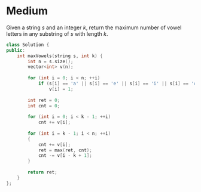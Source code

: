 # Medium

Given a string $s$ and an integer $k$, return the maximum number of vowel letters in any substring of $s$ with length $k$.

```cpp
class Solution {
public:
    int maxVowels(string s, int k) {
        int n = s.size();
        vector<int> v(n);
        
        for (int i = 0; i < n; ++i)
            if (s[i] == 'a' || s[i] == 'e' || s[i] == 'i' || s[i] == 'o' || s[i] == 'u')
                v[i] = 1;
        
        int ret = 0;
        int cnt = 0;
        
        for (int i = 0; i < k - 1; ++i)
            cnt += v[i];
        
        for (int i = k - 1; i < n; ++i)
        {
            cnt += v[i];
            ret = max(ret, cnt);
            cnt -= v[i - k + 1];
        }
        
        return ret;
    }
};
```
